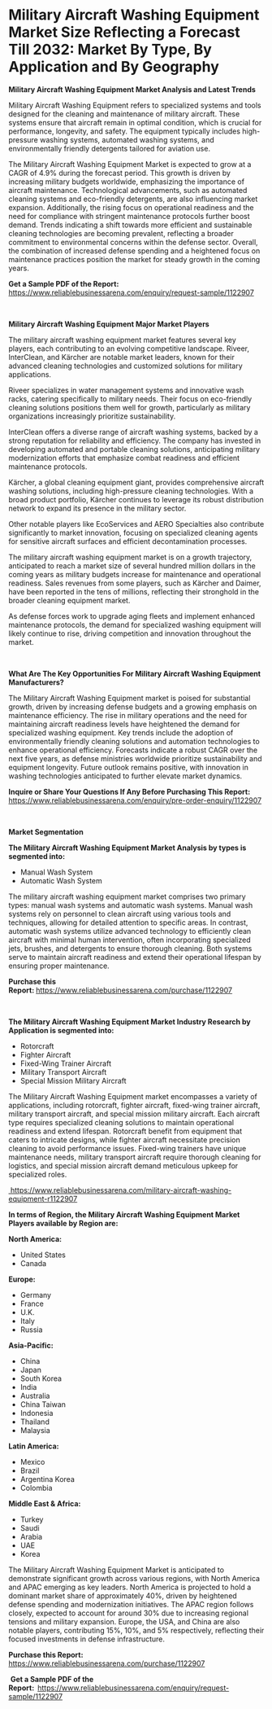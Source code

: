 <p><h1>Military Aircraft Washing Equipment Market Size Reflecting a Forecast Till 2032: Market By Type, By Application and By Geography</h1></p><p><strong>Military Aircraft Washing Equipment Market Analysis and Latest Trends</strong></p>
<p><p>Military Aircraft Washing Equipment refers to specialized systems and tools designed for the cleaning and maintenance of military aircraft. These systems ensure that aircraft remain in optimal condition, which is crucial for performance, longevity, and safety. The equipment typically includes high-pressure washing systems, automated washing systems, and environmentally friendly detergents tailored for aviation use.</p><p>The Military Aircraft Washing Equipment Market is expected to grow at a CAGR of 4.9% during the forecast period. This growth is driven by increasing military budgets worldwide, emphasizing the importance of aircraft maintenance. Technological advancements, such as automated cleaning systems and eco-friendly detergents, are also influencing market expansion. Additionally, the rising focus on operational readiness and the need for compliance with stringent maintenance protocols further boost demand. Trends indicating a shift towards more efficient and sustainable cleaning technologies are becoming prevalent, reflecting a broader commitment to environmental concerns within the defense sector. Overall, the combination of increased defense spending and a heightened focus on maintenance practices position the market for steady growth in the coming years.</p></p>
<p><strong>Get a Sample PDF of the Report:&nbsp;</strong> <a href="https://www.reliablebusinessarena.com/enquiry/request-sample/1122907?utm_campaign=3252&utm_medium=2&utm_source=Github&utm_content=ia&utm_term=16042025&utm_id=military-aircraft-washing-equipment">https://www.reliablebusinessarena.com/enquiry/request-sample/1122907</a></p>
<p>&nbsp;</p>
<p><strong>Military Aircraft Washing Equipment Major Market Players</strong></p>
<p><p>The military aircraft washing equipment market features several key players, each contributing to an evolving competitive landscape. Riveer, InterClean, and Kärcher are notable market leaders, known for their advanced cleaning technologies and customized solutions for military applications.</p><p>Riveer specializes in water management systems and innovative wash racks, catering specifically to military needs. Their focus on eco-friendly cleaning solutions positions them well for growth, particularly as military organizations increasingly prioritize sustainability.</p><p>InterClean offers a diverse range of aircraft washing systems, backed by a strong reputation for reliability and efficiency. The company has invested in developing automated and portable cleaning solutions, anticipating military modernization efforts that emphasize combat readiness and efficient maintenance protocols.</p><p>Kärcher, a global cleaning equipment giant, provides comprehensive aircraft washing solutions, including high-pressure cleaning technologies. With a broad product portfolio, Kärcher continues to leverage its robust distribution network to expand its presence in the military sector.</p><p>Other notable players like EcoServices and AERO Specialties also contribute significantly to market innovation, focusing on specialized cleaning agents for sensitive aircraft surfaces and efficient decontamination processes.</p><p>The military aircraft washing equipment market is on a growth trajectory, anticipated to reach a market size of several hundred million dollars in the coming years as military budgets increase for maintenance and operational readiness. Sales revenues from some players, such as Kärcher and Daimer, have been reported in the tens of millions, reflecting their stronghold in the broader cleaning equipment market.</p><p>As defense forces work to upgrade aging fleets and implement enhanced maintenance protocols, the demand for specialized washing equipment will likely continue to rise, driving competition and innovation throughout the market.</p></p>
<p>&nbsp;</p>
<p><strong>What Are The Key Opportunities For Military Aircraft Washing Equipment Manufacturers?</strong></p>
<p><p>The Military Aircraft Washing Equipment market is poised for substantial growth, driven by increasing defense budgets and a growing emphasis on maintenance efficiency. The rise in military operations and the need for maintaining aircraft readiness levels have heightened the demand for specialized washing equipment. Key trends include the adoption of environmentally friendly cleaning solutions and automation technologies to enhance operational efficiency. Forecasts indicate a robust CAGR over the next five years, as defense ministries worldwide prioritize sustainability and equipment longevity. Future outlook remains positive, with innovation in washing technologies anticipated to further elevate market dynamics.</p></p>
<p><strong>Inquire or Share Your Questions If Any Before Purchasing This Report:</strong> <a href="https://www.reliablebusinessarena.com/enquiry/pre-order-enquiry/1122907?utm_campaign=3252&utm_medium=2&utm_source=Github&utm_content=ia&utm_term=16042025&utm_id=military-aircraft-washing-equipment">https://www.reliablebusinessarena.com/enquiry/pre-order-enquiry/1122907</a></p>
<p>&nbsp;</p>
<p><strong>Market Segmentation</strong></p>
<p><strong>The Military Aircraft Washing Equipment Market Analysis by types is segmented into:</strong></p>
<p><ul><li>Manual Wash System</li><li>Automatic Wash System</li></ul></p>
<p><p>The military aircraft washing equipment market comprises two primary types: manual wash systems and automatic wash systems. Manual wash systems rely on personnel to clean aircraft using various tools and techniques, allowing for detailed attention to specific areas. In contrast, automatic wash systems utilize advanced technology to efficiently clean aircraft with minimal human intervention, often incorporating specialized jets, brushes, and detergents to ensure thorough cleaning. Both systems serve to maintain aircraft readiness and extend their operational lifespan by ensuring proper maintenance.</p></p>
<p><strong>Purchase this Report:&nbsp;</strong><a href="https://www.reliablebusinessarena.com/purchase/1122907?utm_campaign=3252&utm_medium=2&utm_source=Github&utm_content=ia&utm_term=16042025&utm_id=military-aircraft-washing-equipment">https://www.reliablebusinessarena.com/purchase/1122907</a></p>
<p>&nbsp;</p>
<p><strong>The Military Aircraft Washing Equipment Market Industry Research by Application is segmented into:</strong></p>
<p><ul><li>Rotorcraft</li><li>Fighter Aircraft</li><li>Fixed-Wing Trainer Aircraft</li><li>Military Transport Aircraft</li><li>Special Mission Military Aircraft</li></ul></p>
<p><p>The Military Aircraft Washing Equipment market encompasses a variety of applications, including rotorcraft, fighter aircraft, fixed-wing trainer aircraft, military transport aircraft, and special mission military aircraft. Each aircraft type requires specialized cleaning solutions to maintain operational readiness and extend lifespan. Rotorcraft benefit from equipment that caters to intricate designs, while fighter aircraft necessitate precision cleaning to avoid performance issues. Fixed-wing trainers have unique maintenance needs, military transport aircraft require thorough cleaning for logistics, and special mission aircraft demand meticulous upkeep for specialized roles.</p></p>
<p><a href="https://www.reliablebusinessarena.com/military-aircraft-washing-equipment-r1122907?utm_campaign=3252&utm_medium=2&utm_source=Github&utm_content=ia&utm_term=16042025&utm_id=military-aircraft-washing-equipment">&nbsp;https://www.reliablebusinessarena.com/military-aircraft-washing-equipment-r1122907</a></p>
<p><strong>In terms of Region, the Military Aircraft Washing Equipment Market Players available by Region are:</strong></p>
<p>
    <p> <strong> North America: </strong>
        <ul>
            <li>United States</li>
            <li>Canada</li>
        </ul>
        </p> 
    <p> <strong> Europe: </strong>
        <ul>
            <li>Germany</li>
            <li>France</li>
            <li>U.K.</li>
            <li>Italy</li>
            <li>Russia</li>
        </ul>
        </p> 
    <p> <strong> Asia-Pacific: </strong>
        <ul>
            <li>China</li>
            <li>Japan</li>
            <li>South Korea</li>
            <li>India</li>
            <li>Australia</li>
            <li>China Taiwan</li>
            <li>Indonesia</li>
            <li>Thailand</li>
            <li>Malaysia</li>
        </ul>
        </p> 
    <p> <strong> Latin America: </strong>
        <ul>
            <li>Mexico</li>
            <li>Brazil</li>
            <li>Argentina Korea</li>
            <li>Colombia</li>
        </ul>
        </p> 
    <p> <strong> Middle East & Africa: </strong>
        <ul>
            <li>Turkey</li>
            <li>Saudi</li>
            <li>Arabia</li>
            <li>UAE</li>
            <li>Korea</li>
        </ul>
    </p>
    </p>
<p><p>The Military Aircraft Washing Equipment Market is anticipated to demonstrate significant growth across various regions, with North America and APAC emerging as key leaders. North America is projected to hold a dominant market share of approximately 40%, driven by heightened defense spending and modernization initiatives. The APAC region follows closely, expected to account for around 30% due to increasing regional tensions and military expansion. Europe, the USA, and China are also notable players, contributing 15%, 10%, and 5% respectively, reflecting their focused investments in defense infrastructure.</p></p>
<p><strong>Purchase this Report: </strong><a href="https://www.reliablebusinessarena.com/purchase/1122907?utm_campaign=3252&utm_medium=2&utm_source=Github&utm_content=ia&utm_term=16042025&utm_id=military-aircraft-washing-equipment">https://www.reliablebusinessarena.com/purchase/1122907</a></p>
<p>&nbsp;<strong>Get a Sample PDF of the Report:&nbsp;&nbsp;</strong><a href="https://www.reliablebusinessarena.com/enquiry/request-sample/1122907?utm_campaign=3252&utm_medium=2&utm_source=Github&utm_content=ia&utm_term=16042025&utm_id=military-aircraft-washing-equipment">https://www.reliablebusinessarena.com/enquiry/request-sample/1122907</a></p>
<p><strong></strong></p>
<p><p></p><p></p><p></p></p>